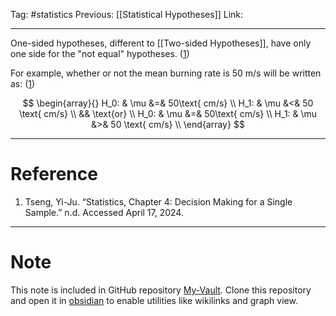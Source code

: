Tag: #statistics 
Previous: [[Statistical Hypotheses]]
Link: 

---

One-sided hypotheses, different to [[Two-sided Hypotheses]], have only one side for the "not equal" hypotheses. (<u>1</u>)

For example, whether or not the mean burning rate is $50 \text{ m/s}$ will be written as: (<u>1</u>)

$$
\begin{array}{}
	H_0: & \mu &=& 50\text{ cm/s} \\
	H_1: & \mu &<& 50 \text{ cm/s} \\
	&& \text{or} \\
	H_0: & \mu &=& 50\text{ cm/s} \\
	H_1: & \mu &>& 50 \text{ cm/s} \\
\end{array}
$$

---

# Reference

1. Tseng, Yi-Ju. “Statistics, Chapter 4: Decision Making for a Single Sample.” n.d. Accessed April 17, 2024.

---

# Note

This note is included in GitHub repository [My-Vault](https://github.com/LittleD3092/My-Vault.git). Clone this repository and open it in [obsidian](https://obsidian.md/) to enable utilities like wikilinks and graph view.